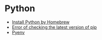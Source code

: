 # Python

* [Install Python by Homebrew](https://donny-nguyen.github.io/2025/03/15/install-python-by-homebrew.html)
* [Error of checking the latest version of pip](https://donny-nguyen.github.io/2025/03/01/error-of-checking-pip-version.html)
* [Pyenv](https://donny-nguyen.github.io/2025/09/24/Pyenv.html)